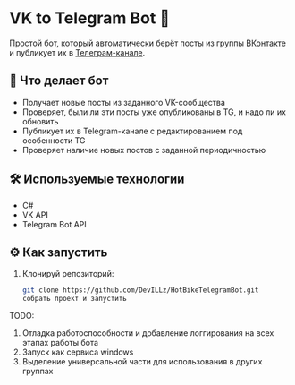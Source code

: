 # VK to Telegram Bot 🚀

Простой бот, который автоматически берёт посты из группы [ВКонтакте](https://vk.com/goryachievelomany) и публикует их в [Телеграм-канале]([#](https://t.me/HotBikeYar)).

## 🧠 Что делает бот

- Получает новые посты из заданного VK-сообщества
- Проверяет, были ли эти посты уже опубликованы в TG, и надо ли их обновить
- Публикует их в Telegram-канале с редактированием под особенности TG
- Проверяет наличие новых постов с заданной периодичностью

## 🛠️ Используемые технологии

- С# 
- VK API
- Telegram Bot API

## ⚙️ Как запустить

1. Клонируй репозиторий:
   ```bash
   git clone https://github.com/DevILLz/HotBikeTelegramBot.git
   собрать проект и запустить

TODO: 
1) Отладка работоспособности и добавление логгирования на всех этапах работы бота
2) Запуск как сервиса windows
3) Выделение универсальной части для использования в других группах
